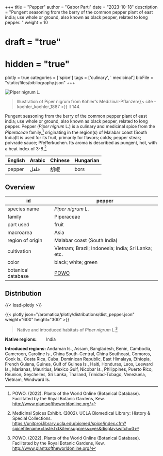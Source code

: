 +++
title = "Pepper"
author = "Gabor Parti"
date = "2023-10-18"
description = "Pungent seasoning from the berry of the common pepper plant of east india; use whole or ground, also known as black pepper, related to long pepper. "
weight = 10
# draft = "true"
# hidden = "true"
plotly = true
categories = ['spice']
tags = ['culinary', ' medicinal']
bibFile = "static/files/bibliography.json"
+++

![*Piper nigrum* L.](/images/illustrations/pepper.png?width=33vw "Illustration of Piper nigrum from Köhler's Medizinal-Pflanzen")

>Illustration of Piper nigrum from Köhler's Medizinal-Pflanzen{{< cite -koehler_koehler_1887 >}} II 144.

Pungent seasoning from the berry of the common pepper plant of east india; use whole or ground, also known as black pepper, related to long pepper. Pepper (*Piper nigrum* L.) is a culinary and medicinal spice from the *Piperaceae* family,[^powo] originating in the region(s) of Malabar coast (South India)It is used for its fruit, primarily for flavors; colds; pepper steak; poivrade sauce; Pfefferkuchen. Its aroma is described as pungent, hot, with a heat index of 3-8.[^ucla_medicinal_2002]

|English|Arabic|Chinese|Hungarian|
|-------|------|-------|---------|
| pepper| فلفل |   胡椒  |   bors  |

## Overview

|        id        |                       pepper                      |
|------------------|---------------------------------------------------|
|   species name   |                 *Piper nigrum* L.                 |
|      family      |                     Piperaceae                    |
|     part used    |                       fruit                       |
|     macroarea    |                        Asia                       |
| region of origin |            Malabar coast (South India)            |
|    cultivation   | Vietnam; Brazil; Indonesia; India; Sri Lanka; etc.|
|       color      |                black; white; green                |
|botanical database|[POWO](https://powo.science.kew.org/taxon/682369-1)|

## Distribution

{{< load-plotly >}}

{{< plotly json="/aromatica/plotly/distributions/dist_pepper.json" weight="600" height="300" >}}

>Native and introduced habitats of *Piper nigrum* L.[^powo]

**Native regions:** &nbsp; &nbsp; &nbsp; &nbsp;India

**Introduced regions:** Andaman Is., Assam, Bangladesh, Benin, Cambodia, Cameroon, Caroline Is., China South-Central, China Southeast, Comoros, Cook Is., Costa Rica, Cuba, Dominican Republic, East Himalaya, Ethiopia, French Guiana, Guinea, Gulf of Guinea Is., Haiti, Honduras, Laos, Leeward Is., Marianas, Mauritius, Mexico Gulf, Nicobar Is., Philippines, Puerto Rico, Réunion, Seychelles, Sri Lanka, Thailand, Trinidad-Tobago, Venezuela, Vietnam, Windward Is.

[^powo]: POWO. (2022). Plants of the World Online (Botanical Database). Facilitated by the Royal Botanic Gardens, Kew. http://www.plantsoftheworldonline.org/
[^ucla_medicinal_2002]: Medicinal Spices Exhibit. (2002). UCLA Biomedical Library: History & Special Collections. https://unitproj.library.ucla.edu/biomed/spice/index.cfm?spicefilename=taste.txt&itemsuppress=yes&displayswitch=0

